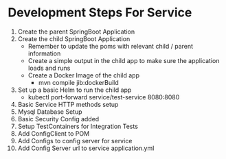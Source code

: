 # Development Steps For Service

1. Create the parent SpringBoot Application
2. Create the child SpringBoot Application
   + Remember to update the poms with relevant child / parent information
   + Create a simple output in the child app to make sure the application loads and runs
   + Create a Docker Image of the child app
     + mvn compile jib:dockerBuild
3. Set up a basic Helm to run the child app
   + kubectl port-forward service/test-service 8080:8080
4. Basic Service HTTP methods setup
5. Mysql Database Setup
6. Basic Security Config added
7. Setup TestContainers for Integration Tests
8. Add ConfigClient to POM
9. Add Configs to config server for service
10. Add Config Server url to service application.yml

